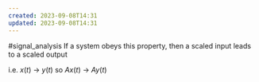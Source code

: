 ```yaml
---
created: 2023-09-08T14:31
updated: 2023-09-08T14:31
---
```

#signal_analysis 
If a system obeys this property, then a scaled input leads to a scaled output

i.e. $x(t) \text{ -> }y(t)$ so $Ax(t) \text{ -> }Ay(t)$